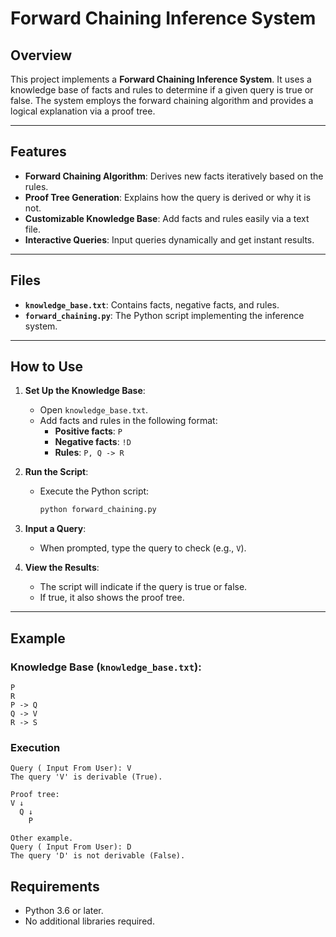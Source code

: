 # Forward Chaining Inference System

## Overview

This project implements a **Forward Chaining Inference System**. It uses a knowledge base of facts and rules to determine if a given query is true or false. The system employs the forward chaining algorithm and provides a logical explanation via a proof tree.

---

## Features

- **Forward Chaining Algorithm**: Derives new facts iteratively based on the rules.
- **Proof Tree Generation**: Explains how the query is derived or why it is not.
- **Customizable Knowledge Base**: Add facts and rules easily via a text file.
- **Interactive Queries**: Input queries dynamically and get instant results.

---

## Files

- **`knowledge_base.txt`**: Contains facts, negative facts, and rules.
- **`forward_chaining.py`**: The Python script implementing the inference system.

---

## How to Use

1. **Set Up the Knowledge Base**:
   - Open `knowledge_base.txt`.
   - Add facts and rules in the following format:
     - **Positive facts**: `P`
     - **Negative facts**: `!D`
     - **Rules**: `P, Q -> R`

2. **Run the Script**:
   - Execute the Python script:
     ```bash
     python forward_chaining.py
     ```

3. **Input a Query**:
   - When prompted, type the query to check (e.g., `V`).

4. **View the Results**:
   - The script will indicate if the query is true or false.
   - If true, it also shows the proof tree.

---

## Example

### Knowledge Base (`knowledge_base.txt`):
```plaintext
P
R
P -> Q
Q -> V
R -> S
```

### Execution
```plaintext
Query ( Input From User): V
The query 'V' is derivable (True).

Proof tree:
V ↓
  Q ↓
    P

Other example. 
Query ( Input From User): D
The query 'D' is not derivable (False).
```

## Requirements
* Python 3.6 or later.
* No additional libraries required.
